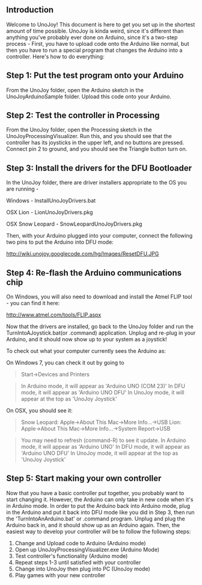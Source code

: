## Introduction ##

Welcome to UnoJoy!  This document is here to get you set up in the shortest amount of time possible. UnoJoy is kinda weird, since it's different than anything you've probably ever done on Arduino, since it's a two-step process - First, you have to upload code onto the Arduino like normal, but then you have to run a special program that changes the Arduino into a controller.  Here's how to do everything:

## Step 1: Put the test program onto your Arduino ##

From the UnoJoy folder, open the Arduino sketch in the UnoJoyArduinoSample folder.  Upload this code onto your Arduino.

## Step 2: Test the controller in Processing ##

From the UnoJoy folder, open the Processing sketch in the UnoJoyProcessingVisualizer.  Run this, and you should see that the controller has its joysticks in the upper left, and no buttons are pressed.  Connect pin 2 to ground, and you should see the Triangle button turn on.

## Step 3: Install the drivers for the DFU Bootloader ##

In the UnoJoy folder, there are driver installers appropriate to the OS you are running -

Windows - InstallUnoJoyDrivers.bat

OSX Lion - LionUnoJoyDrivers.pkg

OSX Snow Leopard - SnowLeopardUnoJoyDrivers.pkg

Then, with your Arduino plugged into your computer, connect the following two pins to put the Arduino into DFU mode:

http://wiki.unojoy.googlecode.com/hg/Images/ResetDFU.JPG

## Step 4: Re-flash the Arduino communications chip ##

On Windows, you will also need to download and install the Atmel FLIP tool - you can find it here:

http://www.atmel.com/tools/FLIP.aspx

Now that the drivers are installed, go back to the UnoJoy folder and run the TurnIntoAJoystick.bat(or .command) application.  Unplug and re-plug in your Arduino, and it should now show up to your system as a joystick!

To check out what your computer currently sees the Arduino as:

On Windows 7, you can check it out by going to

> Start->Devices and Printers

> In Arduino mode, it will appear as 'Arduino UNO (COM 23)'
> In DFU mode, it will appear as 'Arduino UNO DFU'
> In UnoJoy mode, it will appear at the top as 'UnoJoy Joystick'

On OSX, you should see it:

> Snow Leopard: Apple->About This Mac->More Info...->USB
> Lion: Apple->About This Mac->More Info...->System Report->USB

> You may need to refresh (command-R) to see it update.
> In Arduino mode, it will appear as 'Arduino UNO'
> In DFU mode, it will appear as 'Arduino UNO DFU'
> In UnoJoy mode, it will appear at the top as 'UnoJoy Joystick'

## Step 5: Start making your own controller ##

Now that you have a basic controller put together, you probably want to start changing it.  However, the Arduino can only take in new code when it's in Arduino mode. In order to put the Arduino back into Arduino mode, plug in the Arduino and put it back into DFU mode like you did in Step 3, then run the 'TurnIntoAnArduino.bat' or .command program.  Unplug and plug the Arduino back in, and it should show up as an Arduino again.  Then, the easiest way to develop your controller will be to follow the following steps:
  1. Change and Upload code to Arduino (Arduino mode)
  1. Open up UnoJoyProcessingVisualizer.exe (Arduino Mode)
  1. Test controller's functionality (Arduino mode)
  1. Repeat steps 1-3 until satisfied with your controller
  1. Change into UnoJoy then plug into PC (UnoJoy mode)
  1. Play games with your new controller